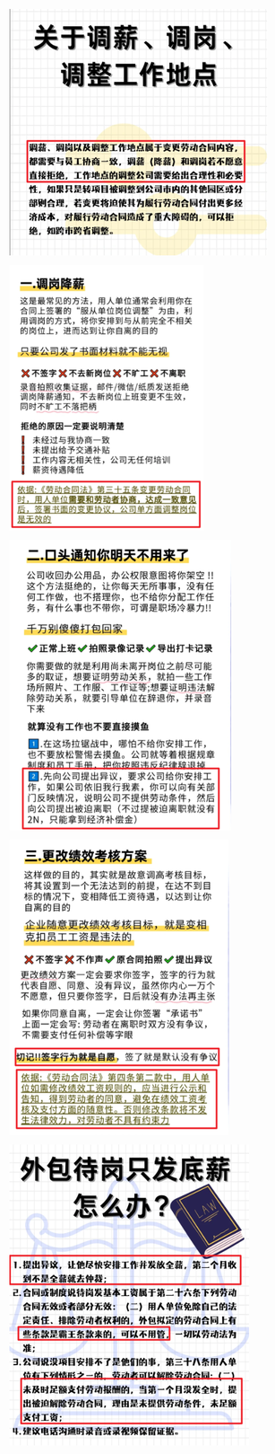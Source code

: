 ![](../photo/Pasted%20image%2020250310180819.png)

![](../photo/Pasted%20image%2020250310204611.png)

![](../photo/Pasted%20image%2020250310204727.png)

![](../photo/Pasted%20image%2020250310204919.png)

![](../photo/Pasted%20image%2020250310180318.png)